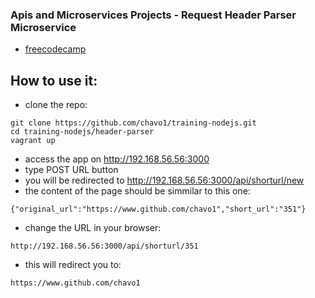 ### Apis and Microservices Projects - Request Header Parser Microservice

- [freecodecamp](https://learn.freecodecamp.org/apis-and-microservices/apis-and-microservices-projects/request-header-parser-microservice)

## How to use it:
- clone the repo:

```
git clone https://github.com/chavo1/training-nodejs.git
cd training-nodejs/header-parser
vagrant up
```
- access the app on http://192.168.56.56:3000
- type POST URL button
- you will be redirected to http://192.168.56.56:3000/api/shorturl/new
- the content of the page should be simmilar to this one:
```
{"original_url":"https://www.github.com/chavo1","short_url":"351"}
```
- change the URL in your browser:
```
http://192.168.56.56:3000/api/shorturl/351
```
- this will redirect you to:
```
https://www.github.com/chavo1
